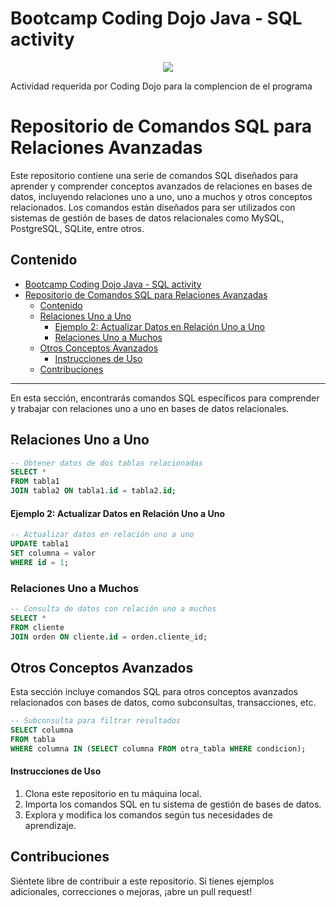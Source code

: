 # Bootcamp Coding Dojo Java - SQL activity

<p align="center">
<img src="https://github.com/jnsoler12012/CureCore-website-GitPage/assets/63087709/cdcffdd2-28a1-4499-b58c-45df86427ecc">
</p>

Actividad requerida por Coding Dojo para la complencion de el programa


# Repositorio de Comandos SQL para Relaciones Avanzadas

Este repositorio contiene una serie de comandos SQL diseñados para aprender y comprender conceptos avanzados de relaciones en bases de datos, incluyendo relaciones uno a uno, uno a muchos y otros conceptos relacionados. Los comandos están diseñados para ser utilizados con sistemas de gestión de bases de datos relacionales como MySQL, PostgreSQL, SQLite, entre otros.

## Contenido

- [Bootcamp Coding Dojo Java - SQL activity](#bootcamp-coding-dojo-java---sql-activity)
- [Repositorio de Comandos SQL para Relaciones Avanzadas](#repositorio-de-comandos-sql-para-relaciones-avanzadas)
  - [Contenido](#contenido)
  - [Relaciones Uno a Uno](#relaciones-uno-a-uno)
      - [Ejemplo 2: Actualizar Datos en Relación Uno a Uno](#ejemplo-2-actualizar-datos-en-relación-uno-a-uno)
    - [Relaciones Uno a Muchos](#relaciones-uno-a-muchos)
  - [Otros Conceptos Avanzados](#otros-conceptos-avanzados)
      - [Instrucciones de Uso](#instrucciones-de-uso)
  - [Contribuciones](#contribuciones)

---



En esta sección, encontrarás comandos SQL específicos para comprender y trabajar con relaciones uno a uno en bases de datos relacionales.

## Relaciones Uno a Uno

```sql
-- Obtener datos de dos tablas relacionadas
SELECT *
FROM tabla1
JOIN tabla2 ON tabla1.id = tabla2.id;
```

#### Ejemplo 2: Actualizar Datos en Relación Uno a Uno
```sql
-- Actualizar datos en relación uno a uno
UPDATE tabla1
SET columna = valor
WHERE id = 1;
```

### Relaciones Uno a Muchos

```sql
-- Consulta de datos con relación uno a muchos
SELECT *
FROM cliente
JOIN orden ON cliente.id = orden.cliente_id;
```

## Otros Conceptos Avanzados

Esta sección incluye comandos SQL para otros conceptos avanzados relacionados con bases de datos, como subconsultas, transacciones, etc.

```sql
-- Subconsulta para filtrar resultados
SELECT columna
FROM tabla
WHERE columna IN (SELECT columna FROM otra_tabla WHERE condicion);
```

#### Instrucciones de Uso

1. Clona este repositorio en tu máquina local.
2. Importa los comandos SQL en tu sistema de gestión de bases de datos.
3. Explora y modifica los comandos según tus necesidades de aprendizaje.

## Contribuciones

Siéntete libre de contribuir a este repositorio. Si tienes ejemplos adicionales, correcciones o mejoras, ¡abre un pull request!